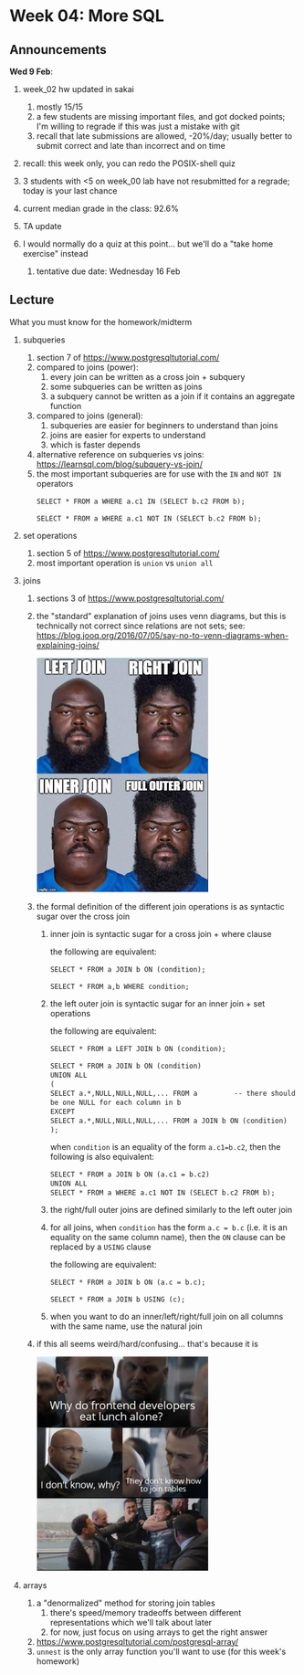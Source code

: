 # Week 04: More SQL

## Announcements

**Wed 9 Feb**:

1. week_02 hw updated in sakai
    1. mostly 15/15
    1. a few students are missing important files, and got docked points; I'm willing to regrade if this was just a mistake with git
    1. recall that late submissions are allowed, -20%/day; usually better to submit correct and late than incorrect and on time

1. recall: this week only, you can redo the POSIX-shell quiz

1. 3 students with <5 on week_00 lab have not resubmitted for a regrade; today is your last chance

1. current median grade in the class: 92.6%

1. TA update

1. I would normally do a quiz at this point... but we'll do a "take home exercise" instead

    1. tentative due date: Wednesday 16 Feb

## Lecture

What you must know for the homework/midterm

<!--
1. skipping sections 5,6 of https://www.postgresqltutorial.com/
    1. good to know, but they're not "hard" concepts
    1. I personally don't use them frequently
-->

1. subqueries
    1. section 7 of https://www.postgresqltutorial.com/
    1. compared to joins (power):
        1. every join can be written as a cross join + subquery
        1. some subqueries can be written as joins
        1. a subquery cannot be written as a join if it contains an aggregate function
    1. compared to joins (general):
        1. subqueries are easier for beginners to understand than joins
        1. joins are easier for experts to understand
        1. which is faster depends
    1. alternative reference on subqueries vs joins: https://learnsql.com/blog/subquery-vs-join/
    1. the most important subqueries are for use with the `IN` and `NOT IN` operators
       ```
       SELECT * FROM a WHERE a.c1 IN (SELECT b.c2 FROM b);
       ```
       ```
       SELECT * FROM a WHERE a.c1 NOT IN (SELECT b.c2 FROM b);
       ```

1. set operations
    1. section 5 of https://www.postgresqltutorial.com/
    1. most important operation is `union` vs `union all`

1. joins
    1. sections 3 of https://www.postgresqltutorial.com/
    1. the "standard" explanation of joins uses venn diagrams, but this is technically not correct since relations are not sets; see: https://blog.jooq.org/2016/07/05/say-no-to-venn-diagrams-when-explaining-joins/

       <a href=https://www.reddit.com/r/ProgrammerHumor/comments/a0qp9x/this_ones_for_all_the_sql_developers_out_there/><img src=joins.jpg width=300px /></a>

    1. the formal definition of the different join operations is as syntactic sugar over the cross join
        1. inner join is syntactic sugar for a cross join + where clause

           the following are equivalent:
           ```
           SELECT * FROM a JOIN b ON (condition);
           ```
           ```
           SELECT * FROM a,b WHERE condition;
           ```
        1. the left outer join is syntactic sugar for an inner join + set operations

           the following are equivalent:
           ```
           SELECT * FROM a LEFT JOIN b ON (condition);
           ```
           ```
           SELECT * FROM a JOIN b ON (condition)
           UNION ALL
           (
           SELECT a.*,NULL,NULL,NULL,... FROM a         -- there should be one NULL for each column in b
           EXCEPT
           SELECT a.*,NULL,NULL,NULL,... FROM a JOIN b ON (condition)
           );
           ```
           when `condition` is an equality of the form `a.c1=b.c2`, then the following is also equivalent:
           ```
           SELECT * FROM a JOIN b ON (a.c1 = b.c2)
           UNION ALL
           SELECT * FROM a WHERE a.c1 NOT IN (SELECT b.c2 FROM b);
           ```
        1. the right/full outer joins are defined similarly to the left outer join
        1. for all joins, when `condition` has the form `a.c = b.c` (i.e. it is an equality on the same column name), then the `ON` clause can be replaced by a `USING` clause

           the following are equivalent:
           ```
           SELECT * FROM a JOIN b ON (a.c = b.c);
           ```
           ```
           SELECT * FROM a JOIN b USING (c);
           ```
        1. when you want to do an inner/left/right/full join on all columns with the same name, use the natural join

    1. if this all seems weird/hard/confusing... that's because it is

       <img src=cmcqtycmbmg51.jpg width=300px />

1. arrays
    1. a "denormalized" method for storing join tables
        1. there's speed/memory tradeoffs between different representations which we'll talk about later
        1. for now, just focus on using arrays to get the right answer
    1. https://www.postgresqltutorial.com/postgresql-array/
    1. `unnest` is the only array function you'll want to use (for this week's homework)

<!--
1. `CREATE TABLE`
    1. https://www.postgresqltutorial.com/postgresql-create-table/
    1. https://www.postgresqltutorial.com/postgresql-data-types/
    1. Examples in the tutorial use `VARCHAR`, but you shouldn't use this type in postgresql.
       Instead, you should use the `TEXT` type.
       See: https://wiki.postgresql.org/wiki/Don%27t_Do_This#Don.27t_use_varchar.28n.29_by_default

1. `INSERT` / `UPDATE` / `DELETE`
    1. <img src=Strip-Bas-ed-eonnée-effacée-650-finalenglish.jpg width=60%/>
    1. sections 9 of https://www.postgresqltutorial.com/
-->
